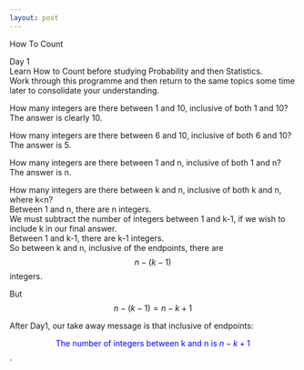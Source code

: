 ```yaml
---
layout: post
---
```


How To Count

Day 1  
Learn How to Count before studying Probability and then Statistics.  
Work through this programme and then return to the same topics some time later to consolidate your understanding.  

How many integers are there between 1 and 10, inclusive of both 1 and 10?  
The answer is clearly 10.  

How many integers are there between 6 and 10, inclusive of both 6 and 10?  
The answer is 5.  

How many integers are there between 1 and n, inclusive of both 1 and n?
The answer is n.  

How many integers are there between k and n, inclusive of both k and n, where k\<n?  
Between 1 and n, there are n integers.  
We must subtract the number of integers between 1 and k-1, if we wish to include k in our final answer.  
Between 1 and k-1, there are k-1 integers.  
So between k and n, inclusive of the endpoints, there are $$n-(k-1)$$ integers.  

But $$n-(k-1)=n-k+1$$  

After Day1, our take away message is that inclusive of endpoints: 

<span style="color:blue"> $$\text{The number of integers between k and n is  }n-k+1$$</span>.
